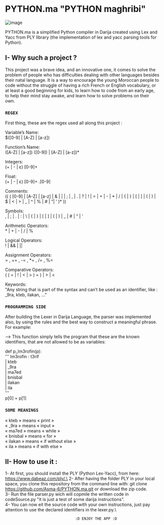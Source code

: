 # PYTHON.ma "PYTHON maghribi"
![image](https://user-images.githubusercontent.com/77125092/135387880-f4e27a7c-1cd4-4f62-9d25-a46d28f5dab5.png)
   
PYTHON.ma is a simplified Python compiler in Darija created using Lex and Yacc from PLY library (the implementation of lex and yacc parsing tools for Python).

## I- Why such a project ?
This project was a brave idea, and an innovative one, it comes to solve the problem of people who has difficulties dealing with other languages besides their natal language. It is a way to encourage the young Moroccan people to code without the struggle of having a rich French or English vocabulary, or at least a good beginning for kids, to learn how to code from an early age, to help their mind stay awake, and learn how to solve problems on their own.


### `REGEX`
First thing, these are the regex used all along this project :

Variable’s Name:\
	$([0-9] | [A-Z] | [a-z]) 
  
Function’s Name:\
	([A-Z] | [a-z]) ([0-9]) | [A-Z] | [a-z])*
  
Integers:\
	(+ | - | ε) [0-9]+
  
Float:\
	 (+ | - | ε) [0-9]+ .[0-9] 
   
Comments:\
	 (( ( [0-9] | [A-Z] | [a-z] | & | | | ; | , | . | ? | ! | 	= | + | - | * | / | { | } | [ | ] | ( | ) | $ | < | > | _ | 	^ | % | # | ”| ’ )* ))
   
Symbols:\
	, | ; | . | : | \ | { | } | [ | ] | ( | ) | _ | # | ” | ’
  
Arithmetic Operators:\
	  * | + | - | / | %

Logical Operators:\
	 ! | && | || 

Assignment Operators:\
	 = , += , -= , *= , /= , %=

Comparative Operators:\
	 ( ( = | ! | < | > ) = ) | > | <

Keywords:\
	"Any string that is part of the syntax and can’t be used as an identifier, like : _9ra, kteb, ilakan, …" 
  

### `PROGRAMMING SIDE`
After building the Lexer in Darija Language, the parser was implemented also, by using the rules and the best way to construct a meaningful phrase.\
For example:

--> This function simply tells the program that these are the known identifiers, that are not allowed to be as variables:

def p_lm3rofin(p):\
'''  lm3rofin : t3rif\
              | kteb\
              | _9ra\
              | ma7ed\
              | bnisbal\
              | ilakan\
              | ila \
'''\
p[0] = p[1]


### `SOME MEANINGS`
 « kteb » means « print »\
 « _9ra » means « input »\
 « ma7ed » means « while »\
 « bnisbal » means « for »\
 « ilakan » means « if without else »\
 « ila » means « if with else »



## II- How to use it :
1- At first, you should install the PLY (Python Lex-Yacc), from here: https://www.dabeaz.com/ply/.\
2- After having the folder PLY in your local space, you clone this repository from the command line with:
git clone https://github.com/Asma-6/PYTHON.ma.git or download the zip code.\
3- Run the file parser.py wich will copmile the written code in codeSource.py "it is just a test of some darija instructions".\
4- You can now eit the source code with your own instructions, just pay attention to use the declared identifiers in the lexer.py.\


                                    :D ENJOY THE APP :D
  


